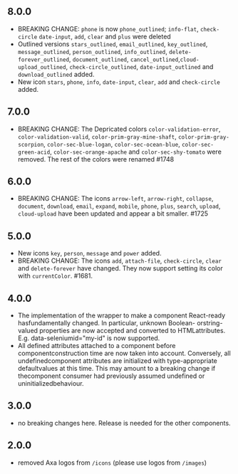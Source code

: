 ## 8.0.0

- BREAKING CHANGE: `phone` is now `phone_outlined`; `info-flat`, `check-circle` `date-input`, `add`, `clear` and `plus` were deleted
- Outlined versions `stars_outlined`, `email_outlined`, `key_outlined`, `message_outlined`, `person_outlined`, `info_outlined`, `delete-forever_outlined`, `document_outlined`, `cancel_outlined`,`cloud-upload_outlined`, `check-circle_outlined`, `date-input_outlined` and `download_outlined` added.
- New icon `stars`, `phone`, `info`, `date-input`, `clear`, `add` and `check-circle` added.

## 7.0.0

- BREAKING CHANGE: The Depricated colors `color-validation-error`, `color-validation-valid`, `color-prim-gray-mine-shaft`, `color-prim-gray-scorpion`, `color-sec-blue-logan`, `color-sec-ocean-blue`, `color-sec-green-acid`, `color-sec-orange-apache` and `color-sec-shy-tomato` were removed. The rest of the colors were renamed #1748

## 6.0.0

- BREAKING CHANGE: The icons `arrow-left`, `arrow-right`, `collapse`, `document`, `download`, `email`, `expand`, `mobile`, `phone`, `plus`, `search`, `upload`, `cloud-upload` have been updated and appear a bit smaller. #1725

## 5.0.0

- New icons `key`, `person`, `message` and `power` added.
- BREAKING CHANGE: The icons `add`, `attach-file`, `check-circle`, `clear` and `delete-forever` have changed. They now support setting its color with `currentColor`. #1681.

## 4.0.0

- The implementation of the wrapper to make a component React-ready hasfundamentally changed. In particular, unknown Boolean- orstring-valued properties are now accepted and converted to HTMLattributes. E.g. data-seleniumid="my-id" is now supported.
- All defined attributes attached to a component before componentconstruction time are now taken into account. Conversely, all undefinedcomponent attributes are initialized with type-appropriate defaultvalues at this time. This may amount to a breaking change if thecomponent consumer had previously assumed undefined or uninitializedbehaviour.

## 3.0.0

- no breaking changes here. Release is needed for the other components.

## 2.0.0

- removed Axa logos from `/icons` (please use logos from `/images`)

